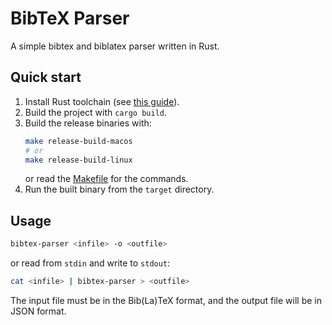 # BibTeX Parser

A simple bibtex and biblatex parser written in Rust.

## Quick start

1. Install Rust toolchain (see [this guide](https://www.rust-lang.org/learn/get-started)).
2. Build the project with `cargo build`.
3. Build the release binaries with:
   ```sh
   make release-build-macos
   # or
   make release-build-linux
   ```
   or read the [Makefile](./Makefile) for the commands.
4. Run the built binary from the `target` directory.

## Usage

```sh
bibtex-parser <infile> -o <outfile>
```

or read from `stdin` and write to `stdout`:

```sh
cat <infile> | bibtex-parser > <outfile>
```

The input file must be in the Bib(La)TeX format,
and the output file will be in JSON format.
